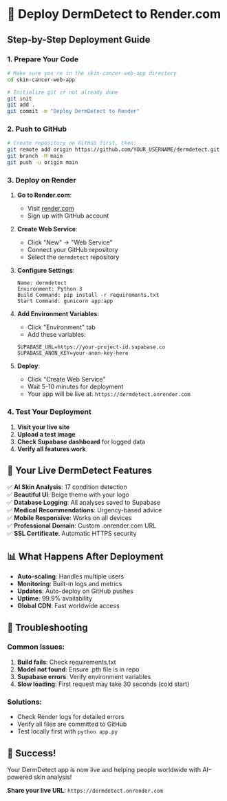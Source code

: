 # 🚀 Deploy DermDetect to Render.com

## Step-by-Step Deployment Guide

### 1. Prepare Your Code
```bash
# Make sure you're in the skin-cancer-web-app directory
cd skin-cancer-web-app

# Initialize git if not already done
git init
git add .
git commit -m "Deploy DermDetect to Render"
```

### 2. Push to GitHub
```bash
# Create repository on GitHub first, then:
git remote add origin https://github.com/YOUR_USERNAME/dermdetect.git
git branch -M main
git push -u origin main
```

### 3. Deploy on Render

1. **Go to Render.com**:
   - Visit [render.com](https://render.com)
   - Sign up with GitHub account

2. **Create Web Service**:
   - Click "New" → "Web Service"
   - Connect your GitHub repository
   - Select the `dermdetect` repository

3. **Configure Settings**:
   ```
   Name: dermdetect
   Environment: Python 3
   Build Command: pip install -r requirements.txt
   Start Command: gunicorn app:app
   ```

4. **Add Environment Variables**:
   - Click "Environment" tab
   - Add these variables:
   ```
   SUPABASE_URL=https://your-project-id.supabase.co
   SUPABASE_ANON_KEY=your-anon-key-here
   ```

5. **Deploy**:
   - Click "Create Web Service"
   - Wait 5-10 minutes for deployment
   - Your app will be live at: `https://dermdetect.onrender.com`

### 4. Test Your Deployment

1. **Visit your live site**
2. **Upload a test image**
3. **Check Supabase dashboard** for logged data
4. **Verify all features work**

## 🎯 Your Live DermDetect Features

✅ **AI Skin Analysis**: 17 condition detection  
✅ **Beautiful UI**: Beige theme with your logo  
✅ **Database Logging**: All analyses saved to Supabase  
✅ **Medical Recommendations**: Urgency-based advice  
✅ **Mobile Responsive**: Works on all devices  
✅ **Professional Domain**: Custom .onrender.com URL  
✅ **SSL Certificate**: Automatic HTTPS security  

## 📊 What Happens After Deployment

- **Auto-scaling**: Handles multiple users
- **Monitoring**: Built-in logs and metrics
- **Updates**: Auto-deploy on GitHub pushes
- **Uptime**: 99.9% availability
- **Global CDN**: Fast worldwide access

## 🔧 Troubleshooting

### Common Issues:
1. **Build fails**: Check requirements.txt
2. **Model not found**: Ensure .pth file is in repo
3. **Supabase errors**: Verify environment variables
4. **Slow loading**: First request may take 30 seconds (cold start)

### Solutions:
- Check Render logs for detailed errors
- Verify all files are committed to GitHub
- Test locally first with `python app.py`

## 🎉 Success!

Your DermDetect app is now live and helping people worldwide with AI-powered skin analysis! 

**Share your live URL**: `https://dermdetect.onrender.com`